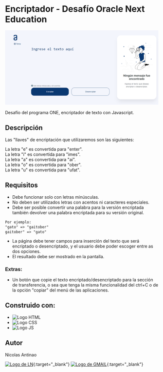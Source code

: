 # Encriptador - Desafío Oracle Next Education

![Encriptador](./img/Encriptador.png)

Desafío del programa ONE, encriptador de texto con Javascript.

## Descripción

Las "llaves" de encriptación que utilizaremos son las siguientes:

La letra "e" es convertida para "enter".  
La letra "i" es convertida para "imes".  
La letra "a" es convertida para "ai".  
La letra "o" es convertida para "ober".  
La letra "u" es convertida para "ufat".

## Requisitos

* Debe funcionar solo con letras minúsculas.
* No deben ser utilizados letras con acentos ni caracteres especiales.
* Debe ser posible convertir una palabra para la versión encriptada también devolver una palabra encriptada para su versión original.

```
Por ejemplo:
"gato" => "gaitober"
gaitober" => "gato"
```

* La página debe tener campos para inserción del texto que será encriptado o desencriptado, y el usuario debe poder escoger entre as dos opciones.
* El resultado debe ser mostrado en la pantalla.

### Extras:

* Un botón que copie el texto encriptado/desencriptado para la sección de transferencia, o sea que tenga la misma funcionalidad del ctrl+C o de la opción "copiar" del menú de las aplicaciones.

## Construido con: 

*  ![Logo HTML](https://img.shields.io/badge/HTML5-E34F26?style=for-the-badge&logo=html5&logoColor=white)
*  ![Logo CSS](https://img.shields.io/badge/CSS3-1572B6?style=for-the-badge&logo=css3&logoColor=white)
*  ![Logo JS](https://img.shields.io/badge/JavaScript-F7DF1E?style=for-the-badge&logo=javascript&logoColor=black)

## Autor

Nicolas Antinao

[![Logo de LN](https://img.shields.io/badge/LinkedIn-0077B5?style=for-the-badge&logo=linkedin&logoColor=white)](https://linkedin.com/in/nicolas-matias-antinao/){:target="_blank"}
[![Logo de GMAIL](https://img.shields.io/badge/Gmail-D14836?style=for-the-badge&logo=gmail&logoColor=white)](mailto:nicoantinao1998@gmail.com){:target="_blank"}
